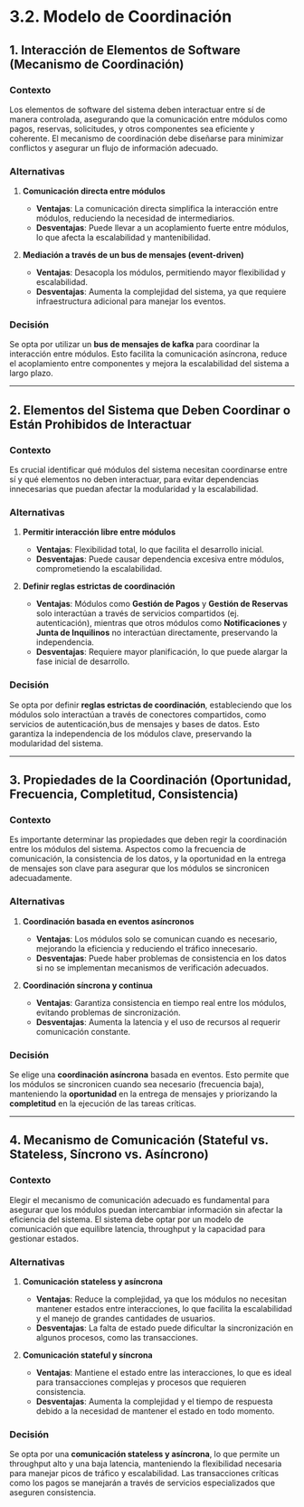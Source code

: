 # 3.2. Modelo de Coordinación

## 1. Interacción de Elementos de Software (Mecanismo de Coordinación)

### Contexto
Los elementos de software del sistema deben interactuar entre sí de manera controlada, asegurando que la comunicación entre módulos como pagos, reservas, solicitudes, y otros componentes sea eficiente y coherente. El mecanismo de coordinación debe diseñarse para minimizar conflictos y asegurar un flujo de información adecuado.

### Alternativas

1. **Comunicación directa entre módulos**
   - **Ventajas**: La comunicación directa simplifica la interacción entre módulos, reduciendo la necesidad de intermediarios.
   - **Desventajas**: Puede llevar a un acoplamiento fuerte entre módulos, lo que afecta la escalabilidad y mantenibilidad.

2. **Mediación a través de un bus de mensajes (event-driven)**
   - **Ventajas**: Desacopla los módulos, permitiendo mayor flexibilidad y escalabilidad.
   - **Desventajas**: Aumenta la complejidad del sistema, ya que requiere infraestructura adicional para manejar los eventos.

### Decisión
Se opta por utilizar un **bus de mensajes de kafka** para coordinar la interacción entre módulos. Esto facilita la comunicación asíncrona, reduce el acoplamiento entre componentes y mejora la escalabilidad del sistema a largo plazo.

---

## 2. Elementos del Sistema que Deben Coordinar o Están Prohibidos de Interactuar

### Contexto
Es crucial identificar qué módulos del sistema necesitan coordinarse entre sí y qué elementos no deben interactuar, para evitar dependencias innecesarias que puedan afectar la modularidad y la escalabilidad.

### Alternativas

1. **Permitir interacción libre entre módulos**
   - **Ventajas**: Flexibilidad total, lo que facilita el desarrollo inicial.
   - **Desventajas**: Puede causar dependencia excesiva entre módulos, comprometiendo la escalabilidad.

2. **Definir reglas estrictas de coordinación**
   - **Ventajas**: Módulos como **Gestión de Pagos** y **Gestión de Reservas** solo interactúan a través de servicios compartidos (ej. autenticación), mientras que otros módulos como **Notificaciones** y **Junta de Inquilinos** no interactúan directamente, preservando la independencia.
   - **Desventajas**: Requiere mayor planificación, lo que puede alargar la fase inicial de desarrollo.

### Decisión
Se opta por definir **reglas estrictas de coordinación**, estableciendo que los módulos solo interactúan a través de conectores compartidos, como servicios de autenticación,bus de mensajes y bases de datos. Esto garantiza la independencia de los módulos clave, preservando la modularidad del sistema.

---

## 3. Propiedades de la Coordinación (Oportunidad, Frecuencia, Completitud, Consistencia)

### Contexto
Es importante determinar las propiedades que deben regir la coordinación entre los módulos del sistema. Aspectos como la frecuencia de comunicación, la consistencia de los datos, y la oportunidad en la entrega de mensajes son clave para asegurar que los módulos se sincronicen adecuadamente.

### Alternativas

1. **Coordinación basada en eventos asíncronos**
   - **Ventajas**: Los módulos solo se comunican cuando es necesario, mejorando la eficiencia y reduciendo el tráfico innecesario.
   - **Desventajas**: Puede haber problemas de consistencia en los datos si no se implementan mecanismos de verificación adecuados.

2. **Coordinación síncrona y continua**
   - **Ventajas**: Garantiza consistencia en tiempo real entre los módulos, evitando problemas de sincronización.
   - **Desventajas**: Aumenta la latencia y el uso de recursos al requerir comunicación constante.

### Decisión
Se elige una **coordinación asíncrona** basada en eventos. Esto permite que los módulos se sincronicen cuando sea necesario (frecuencia baja), manteniendo la **oportunidad** en la entrega de mensajes y priorizando la **completitud** en la ejecución de las tareas críticas.

---

## 4. Mecanismo de Comunicación (Stateful vs. Stateless, Síncrono vs. Asíncrono)

### Contexto
Elegir el mecanismo de comunicación adecuado es fundamental para asegurar que los módulos puedan intercambiar información sin afectar la eficiencia del sistema. El sistema debe optar por un modelo de comunicación que equilibre latencia, throughput y la capacidad para gestionar estados.

### Alternativas

1. **Comunicación stateless y asíncrona**
   - **Ventajas**: Reduce la complejidad, ya que los módulos no necesitan mantener estados entre interacciones, lo que facilita la escalabilidad y el manejo de grandes cantidades de usuarios.
   - **Desventajas**: La falta de estado puede dificultar la sincronización en algunos procesos, como las transacciones.

2. **Comunicación stateful y síncrona**
   - **Ventajas**: Mantiene el estado entre las interacciones, lo que es ideal para transacciones complejas y procesos que requieren consistencia.
   - **Desventajas**: Aumenta la complejidad y el tiempo de respuesta debido a la necesidad de mantener el estado en todo momento.

### Decisión
Se opta por una **comunicación stateless y asíncrona**, lo que permite un throughput alto y una baja latencia, manteniendo la flexibilidad necesaria para manejar picos de tráfico y escalabilidad. Las transacciones críticas como los pagos se manejarán a través de servicios especializados que aseguren consistencia.
